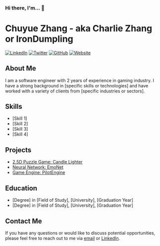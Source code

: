 ### Hi there, I'm... 👋

<!--
**IronDumpling/IronDumpling** is a ✨ _special_ ✨ repository because its `README.md` (this file) appears on your GitHub profile.

Here are some ideas to get you started:

- 🔭 I’m currently working on ...
- 🌱 I’m currently learning ...
- 👯 I’m looking to collaborate on ...
- 🤔 I’m looking for help with ...
- 💬 Ask me about ...
- 📫 How to reach me: ...
- 😄 Pronouns: ...
- ⚡ Fun fact: ...
-->

# Chuyue Zhang - aka Charlie Zhang or IronDumpling

[![LinkedIn](https://img.shields.io/badge/LinkedIn-Profile-blue)](https://www.linkedin.com/in/chuyue-zhang-27216a207/)
[![Twitter](https://img.shields.io/twitter/follow/[your-twitter-handle]?style=social)](https://twitter.com/Irondump1ing)
[![GitHub](https://img.shields.io/badge/GitHub-Profile-brightgreen)](https://github.com/IronDumpling)
[![Website](https://img.shields.io/badge/Website-Portfolio-orange)](https://www.chuyue.com/)

## About Me

I am a software engineer with 2 years of experience in gaming industry. I have a strong background in [specific skills or technologies] and have worked with a variety of clients from [specific industries or sectors].

## Skills

- [Skill 1]
- [Skill 2]
- [Skill 3]
- [Skill 4]

## Projects

- [2.5D Puzzle Game: Candle Lighter](https://github.com/ECE496-Game-Project/Optics-Cheems)
- [Neural Network: EmoNet](https://github.com/IronDumpling/EmoNet)
- [Game Engine: PilotEngine](https://github.com/IronDumpling/PilotEngine)

## Education

- [Degree] in [Field of Study], [University], [Graduation Year]
- [Degree] in [Field of Study], [University], [Graduation Year]

## Contact Me

If you have any questions or would like to discuss potential opportunities, please feel free to reach out to me via [email](mailto:[your-email]) or [LinkedIn](https://www.linkedin.com/in/[your-linkedin-url]/).

